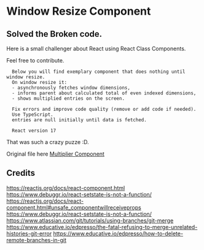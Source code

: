 # Window Resize Component

## Solved the Broken code.

Here is a small challenger about React using React Class Components.

Feel free to contribute.

```
  Below you will find exemplary component that does nothing until window resize.
  On window resize it:
  - asynchronously fetches window dimensions,
  - informs parent about calculated total of even indexed dimensions,
  - shows multiplied entries on the screen.

  Fix errors and improve code quality (remove or add code if needed).
  Use TypeScript.
  entries are null initially until data is fetched.

  React version 17
``` 

That was such a crazy puzze :D.

Original file here [Multiplier Component](original/multiplier-component.tsx)

## Credits

https://reactjs.org/docs/react-component.html
https://www.debuggr.io/react-setstate-is-not-a-function/
https://reactjs.org/docs/react-component.html#unsafe_componentwillreceiveprops  
https://www.debuggr.io/react-setstate-is-not-a-function/
https://www.atlassian.com/git/tutorials/using-branches/git-merge
https://www.educative.io/edpresso/the-fatal-refusing-to-merge-unrelated-histories-git-error
https://www.educative.io/edpresso/how-to-delete-remote-branches-in-git
